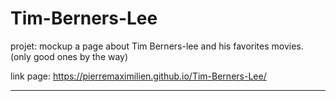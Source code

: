 # Tim-Berners-Lee

projet: mockup a page about Tim Berners-lee and his favorites movies. (only good ones by the way)

link page: https://pierremaximilien.github.io/Tim-Berners-Lee/

***



